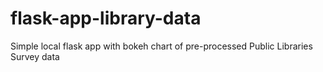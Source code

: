 # flask-app-library-data
Simple local flask app with bokeh chart of pre-processed Public Libraries Survey data

